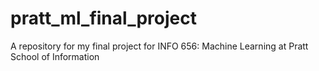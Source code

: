 # pratt_ml_final_project
A repository for my final project for INFO 656: Machine Learning at Pratt School of Information
